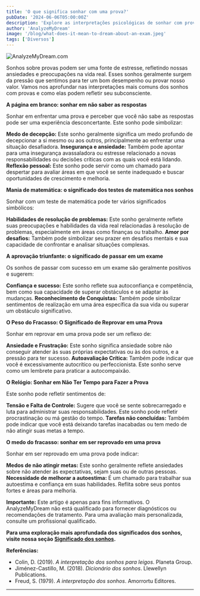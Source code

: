 ```yaml
---
title: 'O que significa sonhar com uma prova?'
pubDate: '2024-06-06T05:00:00Z'
description: 'Explore as interpretações psicológicas de sonhar com provas, da ansiedade à autoavaliação, e como esses sonhos refletem seus medos e expectativas.'
author: 'AnalyzeMyDream'
image: '/blog/what-does-it-mean-to-dream-about-an-exam.jpeg'
tags: ['Diversos']
---
```


![AnalyzeMyDream.com](/blog/what-does-it-mean-to-dream-about-an-exam.jpeg)


Sonhos sobre provas podem ser uma fonte de estresse, refletindo nossas ansiedades e preocupações na vida real. Esses sonhos geralmente surgem da pressão que sentimos para ter um bom desempenho ou provar nosso valor. Vamos nos aprofundar nas interpretações mais comuns dos sonhos com provas e como elas podem refletir seu subconsciente. 

**A página em branco: sonhar em não saber as respostas**

Sonhar em enfrentar uma prova e perceber que você não sabe as respostas pode ser uma experiência desconcertante. Este sonho pode simbolizar:

**Medo de decepção:** Este sonho geralmente significa um medo profundo de decepcionar a si mesmo ou aos outros, principalmente ao enfrentar uma situação desafiadora.
**Insegurança e ansiedade:** Também pode apontar para uma insegurança avassaladora ou estresse relacionado a novas responsabilidades ou decisões críticas com as quais você está lidando.
**Reflexão pessoal:** Este sonho pode servir como um chamado para despertar para avaliar áreas em que você se sente inadequado e buscar oportunidades de crescimento e melhoria.

**Mania de matemática: o significado dos testes de matemática nos sonhos**

Sonhar com um teste de matemática pode ter vários significados simbólicos:

**Habilidades de resolução de problemas:** Este sonho geralmente reflete suas preocupações e habilidades da vida real relacionadas à resolução de problemas, especialmente em áreas como finanças ou trabalho.
**Amor por desafios:** Também pode simbolizar seu prazer em desafios mentais e sua capacidade de confrontar e analisar situações complexas.

**A aprovação triunfante: o significado de passar em um exame**

Os sonhos de passar com sucesso em um exame são geralmente positivos e sugerem:

**Confiança e sucesso:** Este sonho reflete sua autoconfiança e competência, bem como sua capacidade de superar obstáculos e se adaptar às mudanças.
**Reconhecimento de Conquistas:** Também pode simbolizar sentimentos de realização em uma área específica da sua vida ou superar um obstáculo significativo.

**O Peso do Fracasso: O Significado de Reprovar em uma Prova**

Sonhar em reprovar em uma prova pode ser um reflexo de:

**Ansiedade e Frustração:** Este sonho significa ansiedade sobre não conseguir atender às suas próprias expectativas ou às dos outros, e a pressão para ter sucesso.
**Autoavaliação Crítica:** Também pode indicar que você é excessivamente autocrítico ou perfeccionista. Este sonho serve como um lembrete para praticar a autocompaixão.

**O Relógio: Sonhar em Não Ter Tempo para Fazer a Prova**

Este sonho pode refletir sentimentos de:

**Tensão e Falta de Controle:** Sugere que você se sente sobrecarregado e luta para administrar suas responsabilidades. Este sonho pode refletir procrastinação ou má gestão do tempo.
**Tarefas não concluídas:** Também pode indicar que você está deixando tarefas inacabadas ou tem medo de não atingir suas metas a tempo.

**O medo do fracasso: sonhar em ser reprovado em uma prova**

Sonhar em ser reprovado em uma prova pode indicar:

**Medos de não atingir metas:** Este sonho geralmente reflete ansiedades sobre não atender às expectativas, sejam suas ou de outras pessoas.
**Necessidade de melhorar a autoestima:** É um chamado para trabalhar sua autoestima e confiança em suas habilidades. Reflita sobre seus pontos fortes e áreas para melhoria.

**Importante:** Este artigo é apenas para fins informativos. O AnalyzeMyDream não está qualificado para fornecer diagnósticos ou recomendações de tratamento. Para uma avaliação mais personalizada, consulte um profissional qualificado.

**Para uma exploração mais aprofundada dos significados dos sonhos, visite nossa seção [Significado dos sonhos](#).**

**Referências:**

* Colin, D. (2019). *A interpretação dos sonhos para leigos*. Planeta Group.
* Jiménez-Castillo, M. (2018). *Dicionário dos sonhos*. Llewellyn Publications.
* Freud, S. (1979). *A interpretação dos sonhos*. Amorrortu Editores.

---